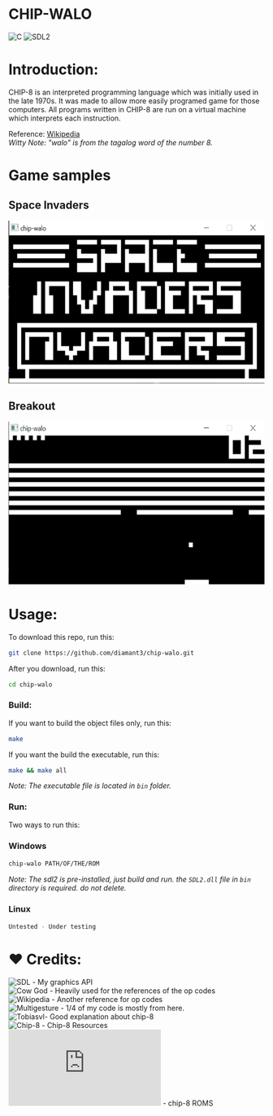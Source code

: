 # CHIP-WALO
![C](https://img.shields.io/badge/Code-C-green?style=flat-square)
![SDL2](https://img.shields.io/badge/SDL-2.0.16-blue?style=flat-square)

# Introduction:
CHIP-8 is an interpreted programming language which was initially used in the late 1970s. It was made to allow more easily programed game for those computers. All programs written in CHIP-8 are run on a virtual machine which interprets each instruction.

Reference: [Wikipedia](https://en.wikipedia.org/wiki/CHIP-8)<br>
*Witty Note: "walo" is from the tagalog word of the number 8.*

# Game samples
## Space Invaders
<img src="sample-images/Space_Invaders.png" width="640px" height="320px">

## Breakout
<img src="sample-images/Breakout.png" width="640px" height="320px">

# Usage:
To download this repo, run this:
```bash 
git clone https://github.com/diamant3/chip-walo.git
``` 
After you download, run this:
```bash
cd chip-walo 
```
### Build:
If you want to build the object files only, run this:
```bash
make
``` 
If you want the build the executable, run this:
```bash
make && make all
```
*Note: The executable file is located in ``` bin ``` folder.*
### Run:
Two ways to run this:
### Windows
```bash
chip-walo PATH/OF/THE/ROM
```
*Note: The sdl2 is pre-installed, just build and run. the ```SDL2.dll``` file in ```bin``` directory is required. do not delete.*
### Linux
```bash
Untested - Under testing
```
# :heart: Credits:
![SDL](https://www.libsdl.org/) - My graphics API<br>
![Cow God](http://devernay.free.fr/hacks/chip8/C8TECH10.HTM8) - Heavily used for the references of the op codes<br>
![Wikipedia](https://en.wikipedia.org/wiki/CHIP-8) - Another reference for op codes<br>
![Multigesture](https://multigesture.net/articles/how-to-write-an-emulator-chip-8-interpreter/) - 1/4 of my code is mostly from here.<br>
![Tobiasvl](https://tobiasvl.github.io/blog/write-a-chip-8-emulator/)- Good explanation about chip-8<br>
![Chip-8 ](tps://chip-8.github.io/links/) - Chip-8 Resources<br>
![Zophar.net](https://www.zophar.net/pdroms/chip8.html) - chip-8 ROMS<br>
